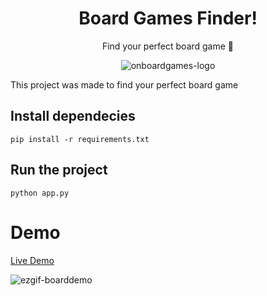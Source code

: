 <div align="center">

# Board Games Finder!
Find your perfect board game 🚀

![onboardgames-logo](https://github.com/user-attachments/assets/5e9cff3b-7eb4-4440-a9da-547f18d3533c)
</div>

This project was made to find your perfect board game

## Install dependecies

```
pip install -r requirements.txt
```

## Run the project

```
python app.py
```

# Demo

[Live Demo](https://onboard-railway-production.up.railway.app/)

![ezgif-boarddemo](https://github.com/user-attachments/assets/379d122b-1d29-4568-ae78-189c0a88b164)
